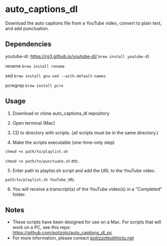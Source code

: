 # auto_captions_dl
Download the auto captions file from a YouTube video, convert to plain text, and add punctuation.

## Dependencies

youtube-dl: https://rg3.github.io/youtube-dl/
`brew install youtube-dl`

rename
`brew install rename`

sed
`brew install gnu-sed --with-default-names`

pcregrep
`brew install pcre`

## Usage
1) Download or clone auto_captions_dl repository

2) Open terminal (Mac)

3) CD to directory with scripts. (all scripts must be in the same directory.)

4) Make the scripts executable (one-time-only step)

`chmod +x path/to/playlist.sh`

`chmod +x path/to/punctuate.sh` etc.

5) Enter path to playlist.sh script and add the URL to the YouTube video.

`path/to/playlist.sh YouTube_URL`

6) You will receive a transcript(s) of the YouTube video(s) in a "Completed" folder.

## Notes

- These scripts have been designed for use on a Mac. For scripts that will work on a PC, see this repo: https://github.com/polizoto/auto_captions_dl_pc
- For more information, please contact jpolizzotto@htctu.net
